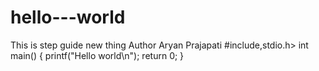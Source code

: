 # hello---world
This is step guide new thing
Author Aryan Prajapati
#include,stdio.h>
int main()
{
printf("Hello world\n");
return 0;
}
